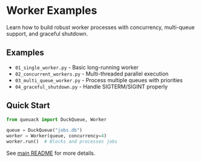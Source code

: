 # Worker Examples

Learn how to build robust worker processes with concurrency, multi-queue support, and graceful shutdown.

## Examples

- `01_single_worker.py` - Basic long-running worker
- `02_concurrent_workers.py` - Multi-threaded parallel execution
- `03_multi_queue_worker.py` - Process multiple queues with priorities
- `04_graceful_shutdown.py` - Handle SIGTERM/SIGINT properly

## Quick Start

```python
from queuack import DuckQueue, Worker

queue = DuckQueue("jobs.db")
worker = Worker(queue, concurrency=4)
worker.run()  # Blocks and processes jobs
```

See [main README](../../README.md) for more details.
